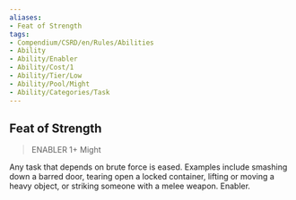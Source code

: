 ```yaml
---
aliases:
- Feat of Strength
tags:
- Compendium/CSRD/en/Rules/Abilities
- Ability
- Ability/Enabler
- Ability/Cost/1
- Ability/Tier/Low
- Ability/Pool/Might
- Ability/Categories/Task
---
```


  
## Feat of Strength  
>ENABLER 1+  Might  
  
Any task that depends on brute force is eased. Examples include smashing down a barred door, tearing open a locked container, lifting or moving a heavy object, or striking someone with a melee weapon. Enabler.